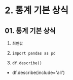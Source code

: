 # 2. 통계 기본 상식
## 01. 통계 기본 상식
1. `최빈값`

2. `import pandas as pd`


3. `df.describe()`
  - df.describe(include='all')


